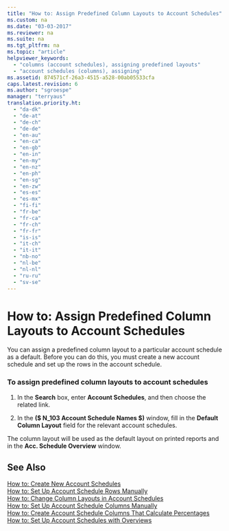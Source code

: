 ```yaml
---
title: "How to: Assign Predefined Column Layouts to Account Schedules"
ms.custom: na
ms.date: "03-03-2017"
ms.reviewer: na
ms.suite: na
ms.tgt_pltfrm: na
ms.topic: "article"
helpviewer_keywords: 
  - "columns (account schedules), assigning predefined layouts"
  - "account schedules (columns), assigning"
ms.assetid: 874571cf-26a3-4515-a528-00ab05533cfa
caps.latest.revision: 6
ms.author: "sgroespe"
manager: "terryaus"
translation.priority.ht: 
  - "da-dk"
  - "de-at"
  - "de-ch"
  - "de-de"
  - "en-au"
  - "en-ca"
  - "en-gb"
  - "en-in"
  - "en-my"
  - "en-nz"
  - "en-ph"
  - "en-sg"
  - "en-zw"
  - "es-es"
  - "es-mx"
  - "fi-fi"
  - "fr-be"
  - "fr-ca"
  - "fr-ch"
  - "fr-fr"
  - "is-is"
  - "it-ch"
  - "it-it"
  - "nb-no"
  - "nl-be"
  - "nl-nl"
  - "ru-ru"
  - "sv-se"
---
```

# How to: Assign Predefined Column Layouts to Account Schedules
You can assign a predefined column layout to a particular account schedule as a default. Before you can do this, you must create a new account schedule and set up the rows in the account schedule.  
  
### To assign predefined column layouts to account schedules  
  
1.  In the **Search** box, enter **Account Schedules**, and then choose the related link.  
  
2.  In the **\($ N\_103 Account Schedule Names $\)** window, fill in the **Default Column Layout** field for the relevant account schedules.  
  
 The column layout will be used as the default layout on printed reports and in the **Acc. Schedule Overview** window.  
  
## See Also  
 [How to: Create New Account Schedules](../BusinessIntelligence/how-to-create-new-account-schedules.md)   
 [How to: Set Up Account Schedule Rows Manually](../BusinessIntelligence/how-to-set-up-account-schedule-rows-manually.md)   
 [How to: Change Column Layouts in Account Schedules](../BusinessIntelligence/how-to-change-column-layouts-in-account-schedules.md)   
 [How to: Set Up Account Schedule Columns Manually](../BusinessIntelligence/how-to-set-up-account-schedule-columns-manually.md)   
 [How to: Create Account Schedule Columns That Calculate Percentages](../BusinessIntelligence/how-to-create-account-schedule-columns-that-calculate-percentages.md)   
 [How to: Set Up Account Schedules with Overviews](../BusinessIntelligence/how-to-set-up-account-schedules-with-overviews.md)